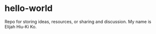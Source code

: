 # hello-world
Repo for storing ideas, resources, or sharing and discussion.
My name is Elijah Hiu-Ki Ko.
